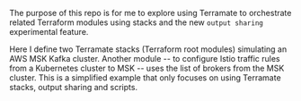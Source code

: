 The purpose of this repo is for me to explore using Terramate to orchestrate related Terraform modules using stacks and
the new `output sharing` experimental feature.

Here I define two Terramate stacks (Terraform root modules) simulating an AWS MSK Kafka cluster. Another module -- to configure Istio traffic rules from a Kubernetes cluster to MSK -- uses the list of brokers from the MSK cluster. This is a simplified example that only focuses on using Terramate stacks, output sharing and scripts.
